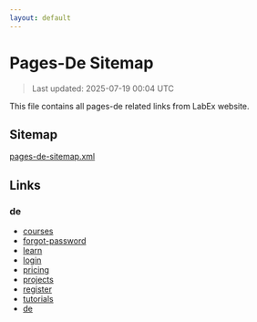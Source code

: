 ```yaml
---
layout: default
---
```


# Pages-De Sitemap

> Last updated: 2025-07-19 00:04 UTC

This file contains all pages-de related links from LabEx website.

## Sitemap

[pages-de-sitemap.xml](https://labex.io/pages-de-sitemap.xml)

## Links


### de

- [courses](https://labex.io/de/courses)
- [forgot-password](https://labex.io/de/forgot-password)
- [learn](https://labex.io/de/learn)
- [login](https://labex.io/de/login)
- [pricing](https://labex.io/de/pricing)
- [projects](https://labex.io/de/projects)
- [register](https://labex.io/de/register)
- [tutorials](https://labex.io/de/tutorials)
- [de](https://labex.io/de)
